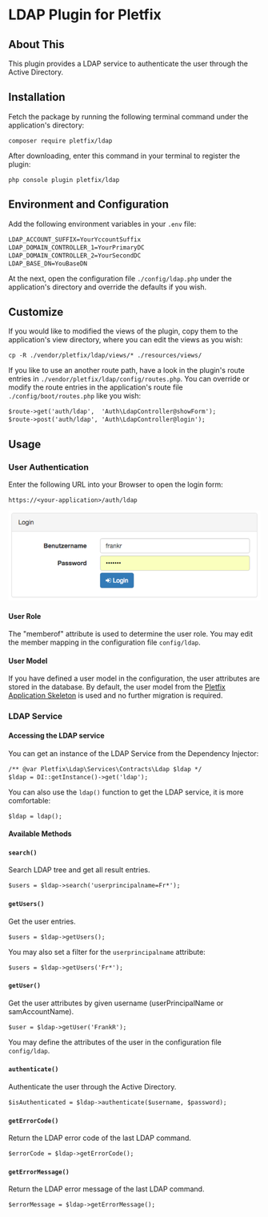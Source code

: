 # LDAP Plugin for Pletfix

## About This

This plugin provides a LDAP service to authenticate the user through the Active Directory.

## Installation 

Fetch the package by running the following terminal command under the application's directory:

    composer require pletfix/ldap

After downloading, enter this command in your terminal to register the plugin:

    php console plugin pletfix/ldap 

## Environment and Configuration
    
Add the following environment variables in your `.env` file:
  
    LDAP_ACCOUNT_SUFFIX=YourYccountSuffix
    LDAP_DOMAIN_CONTROLLER_1=YourPrimaryDC
    LDAP_DOMAIN_CONTROLLER_2=YourSecondDC
    LDAP_BASE_DN=YouBaseDN

At the next, open the configuration file `./config/ldap.php` under the application's directory and override the 
defaults if you wish.
   
## Customize
    
If you would like to modified the views of the plugin, copy them to the application's view directory, where you can edit 
the views as you wish:
     
    cp -R ./vendor/pletfix/ldap/views/* ./resources/views/
    
If you like to use an another route path, have a look in the plugin's route entries in `./vendor/pletfix/ldap/config/routes.php`. 
You can override  or modify the route entries in the application's route file `./config/boot/routes.php` like you wish:

    $route->get('auth/ldap',  'Auth\LdapController@showForm');
    $route->post('auth/ldap', 'Auth\LdapController@login');
 
## Usage

### User Authentication

Enter the following URL into your Browser to open the login form:

    https://<your-application>/auth/ldap

![Screenshot1](https://raw.githubusercontent.com/pletfix/ldap/master/screenshot1.png)

#### User Role

The "memberof" attribute is used to determine the user role. You may edit the member mapping in the configuration file 
`config/ldap`.

#### User Model

If you have defined a user model in the configuration, the user attributes are stored in the database.
By default, the user model from the [Pletfix Application Skeleton](https://github.com/pletfix/app) is used and no 
further migration is required.

### LDAP Service

#### Accessing the LDAP service

You can get an instance of the LDAP Service from the Dependency Injector:

    /** @var Pletfix\Ldap\Services\Contracts\Ldap $ldap */
    $ldap = DI::getInstance()->get('ldap');
    
You can also use the `ldap()` function to get the LDAP service, it is more comfortable:
       
    $ldap = ldap();

#### Available Methods

#### `search()`

Search LDAP tree and get all result entries.

    $users = $ldap->search('userprincipalname=Fr*');

#### `getUsers()`

Get the user entries.

    $users = $ldap->getUsers();
    
You may also set a filter for the `userprincipalname` attribute:
    
    $users = $ldap->getUsers('Fr*');

#### `getUser()`

Get the user attributes by given username (userPrincipalName or samAccountName).

    $user = $ldap->getUser('FrankR');
    
You may define the attributes of the user in the configuration file `config/ldap`.            

#### `authenticate()`

Authenticate the user through the Active Directory.

    $isAuthenticated = $ldap->authenticate($username, $password);

#### `getErrorCode()`

Return the LDAP error code of the last LDAP command.

    $errorCode = $ldap->getErrorCode();

#### `getErrorMessage()`

Return the LDAP error message of the last LDAP command.

    $errorMessage = $ldap->getErrorMessage();